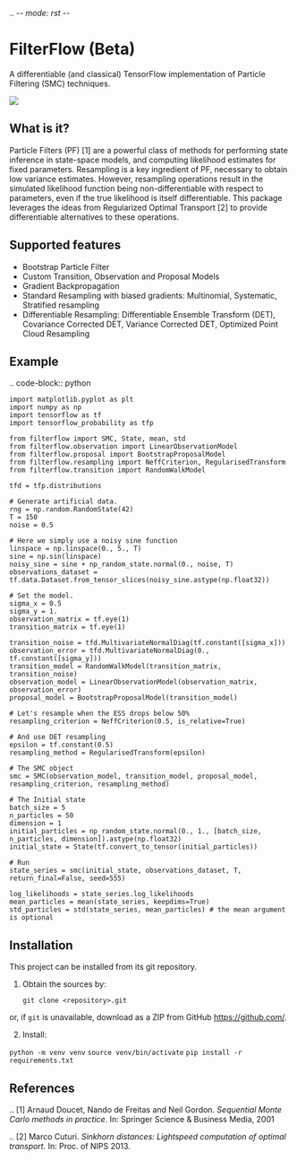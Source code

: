 .. -*- mode: rst -*-

# FilterFlow (Beta)

A differentiable (and classical) TensorFlow implementation of Particle Filtering (SMC) techniques.

![](resonator.gif)

What is it?
-----------

Particle Filters (PF) [1] are a powerful class of methods for performing state inference in state-space models, and computing likelihood estimates for fixed parameters. 
Resampling is a key ingredient of PF, necessary to obtain low variance estimates. 
However, resampling operations result in the simulated likelihood function being non-differentiable with respect to parameters, even if the true likelihood is itself differentiable.
This package leverages the ideas from Regularized Optimal Transport [2] to provide differentiable alternatives to these operations.

Supported features
------------------

* Bootstrap Particle Filter
* Custom Transition, Observation and Proposal Models
* Gradient Backpropagation
* Standard Resampling with biased gradients: Multinomial, Systematic, Stratified resampling
* Differentiable Resampling: Differentiable Ensemble Transform (DET), Covariance Corrected DET, Variance Corrected DET, Optimized Point Cloud Resampling

Example
--------

.. code-block:: python
    
    import matplotlib.pyplot as plt
    import numpy as np
    import tensorflow as tf
    import tensorflow_probability as tfp
    
    from filterflow import SMC, State, mean, std
    from filterflow.observation import LinearObservationModel
    from filterflow.proposal import BootstrapProposalModel
    from filterflow.resampling import NeffCriterion, RegularisedTransform
    from filterflow.transition import RandomWalkModel
    
    tfd = tfp.distributions
    
    # Generate artificial data.
    rng = np.random.RandomState(42)
    T = 150
    noise = 0.5
    
    # Here we simply use a noisy sine function
    linspace = np.linspace(0., 5., T)
    sine = np.sin(linspace)
    noisy_sine = sine + np_random_state.normal(0., noise, T)
    observations_dataset = tf.data.Dataset.from_tensor_slices(noisy_sine.astype(np.float32))

    # Set the model.
    sigma_x = 0.5
    sigma_y = 1.
    observation_matrix = tf.eye(1)
    transition_matrix = tf.eye(1)
    
    transition_noise = tfd.MultivariateNormalDiag(tf.constant([sigma_x]))
    observation_error = tfd.MultivariateNormalDiag(0., tf.constant([sigma_y]))
    transition_model = RandomWalkModel(transition_matrix, transition_noise)
    observation_model = LinearObservationModel(observation_matrix, observation_error)
    proposal_model = BootstrapProposalModel(transition_model)
    
    # Let's resample when the ESS drops below 50%
    resampling_criterion = NeffCriterion(0.5, is_relative=True)
    
    # And use DET resampling
    epsilon = tf.constant(0.5)
    resampling_method = RegularisedTransform(epsilon)
    
    # The SMC object
    smc = SMC(observation_model, transition_model, proposal_model, resampling_criterion, resampling_method)

    # The Initial state
    batch_size = 5
    n_particles = 50
    dimension = 1
    initial_particles = np_random_state.normal(0., 1., [batch_size, n_particles, dimension]).astype(np.float32)
    initial_state = State(tf.convert_to_tensor(initial_particles))
    
    # Run
    state_series = smc(initial_state, observations_dataset, T, return_final=False, seed=555)
    
    log_likelihoods = state_series.log_likelihoods
    mean_particles = mean(state_series, keepdims=True)
    std_particles = std(state_series, mean_particles) # the mean argument is optional



Installation
------------

This project can be installed from its git repository. 

1. Obtain the sources by:
    
    `git clone <repository>.git`

or, if `git` is unavailable, download as a ZIP from GitHub https://github.com/<repository>.
  
2. Install:

`python -m venv venv`
`source venv/bin/activate`
`pip install -r requirements.txt`


References
----------

.. [1] Arnaud Doucet, Nando de Freitas and Neil Gordon.
        *Sequential Monte Carlo methods in practice.*
        In: Springer Science \& Business Media, 2001

.. [2] Marco Cuturi.
       *Sinkhorn distances: Lightspeed computation of optimal transport.*
       In: Proc. of NIPS 2013.
       
  
